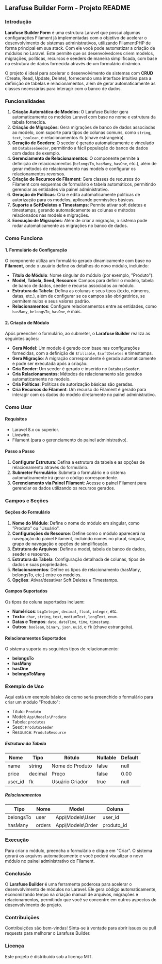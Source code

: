 ## Larafuse Builder Form - Projeto README

### Introdução

**Larafuse Builder Form** é uma estrutura Laravel que possui algumas configurações Filament já implementadas com o objetivo de acelerar o desenvolvimento de sistemas administrativos, utilizando FilamentPHP de forma principal em sua stack. Com ele você pode automatizar a criação de módulos no Laravel. Este permite que os desenvolvedores criem modelos, migrações, políticas, recursos e seeders de maneira simplificada, com base na estrutura de dados fornecida através de um formulário dinâmico.

O projeto é ideal para acelerar o desenvolvimento de sistemas com **CRUD** (Create, Read, Update, Delete), fornecendo uma interface intuitiva para a definição de tabelas e relacionamentos, além de gerar automaticamente as classes necessárias para interagir com o banco de dados.

### Funcionalidades

1. **Criação Automática de Modelos**: O Larafuse Builder gera automaticamente os modelos Laravel com base no nome e estrutura da tabela fornecida.
2. **Criação de Migrações**: Gera migrações de banco de dados associadas ao modelo, com suporte para tipos de colunas comuns, como `string`, `text`, `boolean`, e relacionamentos `fk` (chave estrangeira).
3. **Geração de Seeders**: O seeder é gerado automaticamente e vinculado ao `DatabaseSeeder`, permitindo a fácil população do banco de dados com dados de exemplo.
4. **Gerenciamento de Relacionamentos**: O componente permite a definição de relacionamentos (`belongsTo`, `hasMany`, `hasOne`, etc.), além de gerar métodos de relacionamento nas models e configurar os relacionamentos reversos.
5. **Criação de Recursos do Filament**: Gera classes de recursos do Filament com esquemas de formulário e tabela automáticos, permitindo gerenciar as entidades via painel administrativo.
6. **Geração de Políticas**: Cria e edita automaticamente políticas de autorização para os modelos, aplicando permissões básicas.
7. **Suporte a SoftDeletes e Timestamps**: Permite ativar soft deletes e timestamps, gerando automaticamente as colunas e métodos relacionados nas models e migrações.
8. **Execução de Migrações**: Além de criar a migração, o sistema pode rodar automaticamente as migrações no banco de dados.

### Como Funciona

#### 1. **Formulário de Configuração**

O componente utiliza um formulário gerado dinamicamente com base no **Filament**, onde o usuário define os detalhes do novo módulo, incluindo:

- **Título do Módulo**: Nome singular do módulo (por exemplo, "Produto").
- **Model, Tabela, Seed, Resource**: Campos para definir o modelo, tabela de banco de dados, seeder e recurso associados ao módulo.
- **Estrutura da Tabela**: Defina as colunas e seus tipos (texto, números, datas, etc.), além de configurar se os campos são obrigatórios, se permitem nulos e seus valores padrão.
- **Relacionamentos**: Configure relacionamentos entre as entidades, como `hasMany`, `belongsTo`, `hasOne`, e mais.

#### 2. **Criação de Módulo**

Após preencher o formulário, ao submeter, o **Larafuse Builder** realiza as seguintes ações:

- **Gera Model**: Um modelo é gerado com base nas configurações fornecidas, com a definição de `$fillable`, `$softDeletes` e timestamps.
- **Gera Migração**: A migração correspondente é gerada automaticamente e pode ser executada após a criação.
- **Cria Seeder**: Um seeder é gerado e inserido no `DatabaseSeeder`.
- **Cria Relacionamentos**: Métodos de relacionamento são gerados automaticamente no modelo.
- **Cria Políticas**: Políticas de autorização básicas são geradas.
- **Cria Recursos do Filament**: Um recurso do Filament é gerado para interagir com os dados do modelo diretamente no painel administrativo.

### Como Usar

#### Requisitos

- Laravel 8.x ou superior.
- Livewire.
- Filament (para o gerenciamento do painel administrativo).

#### Passo a Passo

1. **Configurar Estrutura**: Defina a estrutura da tabela e as opções de relacionamento através do formulário.
2. **Submeter Formulário**: Submeta o formulário e o sistema automaticamente irá gerar o código correspondente.
3. **Gerenciamento via Painel Filament**: Acesse o painel Filament para gerenciar os dados utilizando os recursos gerados.

### Campos e Seções

#### Seções do Formulário

1. **Nome do Módulo**: Define o nome do módulo em singular, como "Produto" ou "Usuário".
2. **Configurações do Resource**: Define como o módulo aparecerá na navegação do painel Filament, incluindo nomes no plural, singular, grupo de navegação e opções de simplificação.
3. **Estrutura de Arquivos**: Define a model, tabela de banco de dados, seeder e resource.
4. **Estrutura da Tabela**: Configuração detalhada de colunas, tipos de dados e suas propriedades.
5. **Relacionamentos**: Define os tipos de relacionamento (hasMany, belongsTo, etc.) entre os modelos.
6. **Opções**: Ativar/desativar Soft Deletes e Timestamps.

#### Campos Suportados

Os tipos de coluna suportados incluem:
- **Numéricos**: `bigInteger`, `decimal`, `float`, `integer`, etc.
- **Texto**: `char`, `string`, `text`, `mediumText`, `longText`, `enum`.
- **Datas e Tempos**: `date`, `dateTime`, `time`, `timestamp`.
- **Outros**: `boolean`, `binary`, `json`, `uuid`, e `fk` (chave estrangeira).

#### Relacionamentos Suportados

O sistema suporta os seguintes tipos de relacionamento:

- **belongsTo**
- **hasMany**
- **hasOne**
- **belongsToMany**

### Exemplo de Uso

Aqui está um exemplo básico de como seria preenchido o formulário para criar um módulo "Produto":

- Título: `Produto`
- Model: `App\Models\Produto`
- Tabela: `produtos`
- Seed: `ProdutoSeeder`
- Resource: `ProdutoResource`

##### Estrutura da Tabela

| Nome  | Tipo       | Rótulo         | Nullable | Default  |
|-------|------------|----------------|----------|----------|
| name  | string     | Nome do Produto| false    | null     |
| price | decimal    | Preço          | false    | 0.00     |
| user_id | fk       | Usuário Criador| true     | null     |

##### Relacionamentos

| Tipo      | Nome       | Model                | Coluna        |
|-----------|------------|----------------------|---------------|
| belongsTo | user       | App\Models\User       | user_id       |
| hasMany   | orders     | App\Models\Order      | produto_id    |

### Execução

Para criar o módulo, preencha o formulário e clique em "Criar". O sistema gerará os arquivos automaticamente e você poderá visualizar o novo módulo no painel administrativo do Filament.

### Conclusão

O **Larafuse Builder** é uma ferramenta poderosa para acelerar o desenvolvimento de módulos no Laravel. Ele gera código automaticamente, economizando tempo na criação manual de arquivos, migrações e relacionamentos, permitindo que você se concentre em outros aspectos do desenvolvimento do projeto.

### Contribuições

Contribuições são bem-vindas! Sinta-se à vontade para abrir issues ou pull requests para melhorar o Larafuse Builder.

### Licença

Este projeto é distribuído sob a licença MIT.
